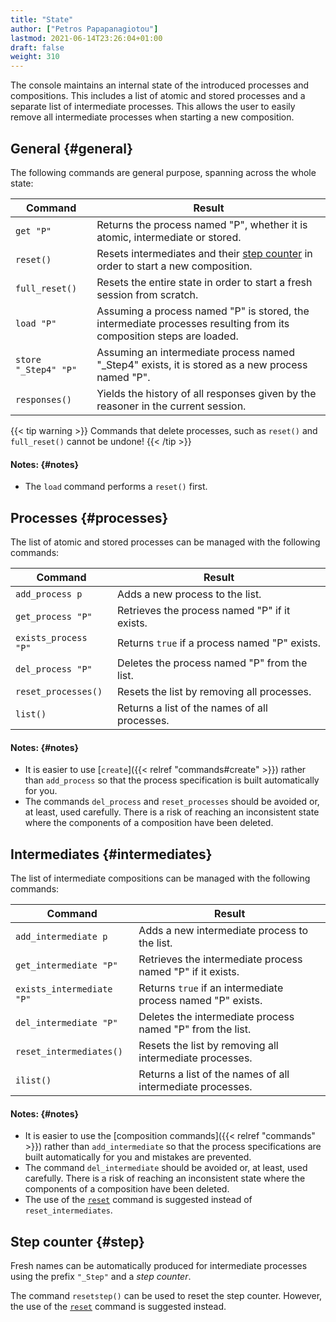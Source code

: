 ```yaml
---
title: "State"
author: ["Petros Papapanagiotou"]
lastmod: 2021-06-14T23:26:04+01:00
draft: false
weight: 310
---
```


The console maintains an internal state of the introduced processes and compositions. This includes a list of atomic and stored processes and a separate list of intermediate processes. This allows the user to easily remove all intermediate processes when starting a new composition.


## General {#general}

The following commands are general purpose, spanning across the whole state:

| Command              | Result                                                                                                              |
|----------------------|---------------------------------------------------------------------------------------------------------------------|
| `get "P"`            | Returns the process named "P", whether it is atomic, intermediate or stored.                                        |
| `reset()`            | Resets intermediates and their [step counter](#step) in order to start a new composition.                           |
| `full_reset()`       | Resets the entire state in order to start a fresh session from scratch.                                             |
| `load "P"`           | Assuming a process named "P" is stored, the intermediate processes resulting from its composition steps are loaded. |
| `store "_Step4" "P"` | Assuming an intermediate process named "\_Step4" exists, it is stored as a new process named "P".                   |
| `responses()`        | Yields the history of all responses given by the reasoner in the current session.                                   |

{{< tip warning >}}
Commands that delete processes, such as `reset()` and `full_reset()` cannot be undone!
{{< /tip >}}


#### Notes: {#notes}

-   The `load` command performs a `reset()` first.


## Processes {#processes}

The list of atomic and stored processes can be managed with the following commands:

| Command              | Result                                        |
|----------------------|-----------------------------------------------|
| `add_process p`      | Adds a new process to the list.               |
| `get_process "P"`    | Retrieves the process named "P" if it exists. |
| `exists_process "P"` | Returns `true` if a process named "P" exists. |
| `del_process "P"`    | Deletes the process named "P" from the list.  |
| `reset_processes()`  | Resets the list by removing all processes.    |
| `list()`             | Returns a list of the names of all processes. |


#### Notes: {#notes}

-   It is easier to use [`create`]({{< relref "commands#create" >}}) rather than `add_process` so that the process specification is built automatically for you.
-   The commands `del_process` and `reset_processes` should be avoided or, at least, used carefully. There is a risk of reaching an inconsistent state where the components of a composition have been deleted.


## Intermediates {#intermediates}

The list of intermediate compositions can be managed with the following commands:

| Command                   | Result                                                      |
|---------------------------|-------------------------------------------------------------|
| `add_intermediate p`      | Adds a new intermediate process to the list.                |
| `get_intermediate "P"`    | Retrieves the intermediate process named "P" if it exists.  |
| `exists_intermediate "P"` | Returns `true` if an intermediate process named "P" exists. |
| `del_intermediate "P"`    | Deletes the intermediate process named "P" from the list.   |
| `reset_intermediates()`   | Resets the list by removing all intermediate processes.     |
| `ilist()`                 | Returns a list of the names of all intermediate processes.  |


#### Notes: {#notes}

-   It is easier to use the [composition commands]({{< relref "commands" >}}) rather than `add_intermediate` so that the process specifications are built automatically for you and mistakes are prevented.
-   The command `del_intermediate` should be avoided or, at least, used carefully. There is a risk of reaching an inconsistent state where the components of a composition have been deleted.
-   The use of the [`reset`](#general) command is suggested instead of `reset_intermediates`.


## Step counter {#step}

Fresh names can be automatically produced for intermediate processes using the prefix `"_Step"` and a _step counter_.

The command `resetstep()` can be used to reset the step counter. However, the use of the [`reset`](#general) command is suggested instead.
